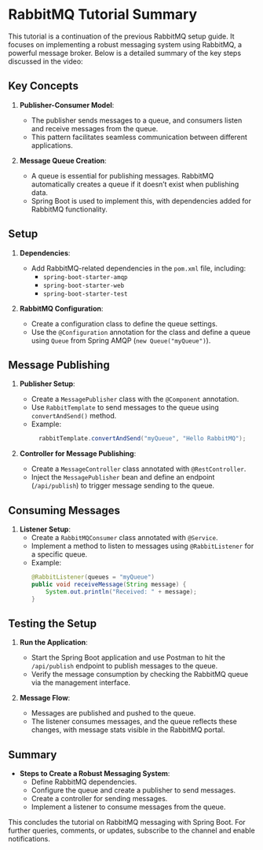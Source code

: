 # RabbitMQ Tutorial Summary

This tutorial is a continuation of the previous RabbitMQ setup guide. It focuses on implementing a robust messaging system using RabbitMQ, a powerful message broker. Below is a detailed summary of the key steps discussed in the video:

## Key Concepts

1. **Publisher-Consumer Model**:
    - The publisher sends messages to a queue, and consumers listen and receive messages from the queue.
    - This pattern facilitates seamless communication between different applications.

2. **Message Queue Creation**:
    - A queue is essential for publishing messages. RabbitMQ automatically creates a queue if it doesn’t exist when publishing data.
    - Spring Boot is used to implement this, with dependencies added for RabbitMQ functionality.

## Setup

1. **Dependencies**:
    - Add RabbitMQ-related dependencies in the `pom.xml` file, including:
        - `spring-boot-starter-amqp`
        - `spring-boot-starter-web`
        - `spring-boot-starter-test`

2. **RabbitMQ Configuration**:
    - Create a configuration class to define the queue settings.
    - Use the `@Configuration` annotation for the class and define a queue using `Queue` from Spring AMQP (`new Queue("myQueue")`).

## Message Publishing

1. **Publisher Setup**:
    - Create a `MessagePublisher` class with the `@Component` annotation.
    - Use `RabbitTemplate` to send messages to the queue using `convertAndSend()` method.
    - Example:
      ```java
        rabbitTemplate.convertAndSend("myQueue", "Hello RabbitMQ");
      ```

2. **Controller for Message Publishing**:
    - Create a `MessageController` class annotated with `@RestController`.
    - Inject the `MessagePublisher` bean and define an endpoint (`/api/publish`) to trigger message sending to the queue.

## Consuming Messages

1. **Listener Setup**:
    - Create a `RabbitMQConsumer` class annotated with `@Service`.
    - Implement a method to listen to messages using `@RabbitListener` for a specific queue.
    - Example:
      ```java
      @RabbitListener(queues = "myQueue")
      public void receiveMessage(String message) {
          System.out.println("Received: " + message);
      }
      ```

## Testing the Setup

1. **Run the Application**:
    - Start the Spring Boot application and use Postman to hit the `/api/publish` endpoint to publish messages to the queue.
    - Verify the message consumption by checking the RabbitMQ queue via the management interface.

2. **Message Flow**:
    - Messages are published and pushed to the queue.
    - The listener consumes messages, and the queue reflects these changes, with message stats visible in the RabbitMQ portal.

## Summary

- **Steps to Create a Robust Messaging System**:
    - Define RabbitMQ dependencies.
    - Configure the queue and create a publisher to send messages.
    - Create a controller for sending messages.
    - Implement a listener to consume messages from the queue.

This concludes the tutorial on RabbitMQ messaging with Spring Boot. For further queries, comments, or updates, subscribe to the channel and enable notifications.

